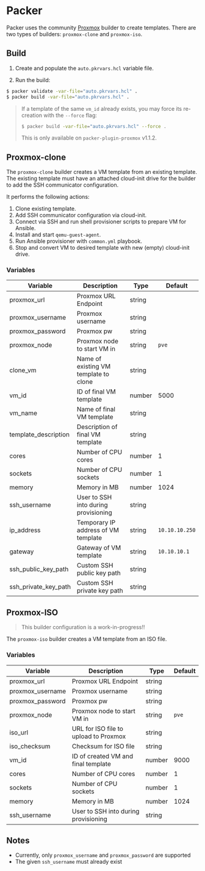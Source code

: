 # Packer

Packer uses the community [Proxmox](https://www.packer.io/plugins/builders/proxmox)
builder to create templates. There are two types of builders: `proxmox-clone`
and `proxmox-iso`.

## Build

1. Create and populate the `auto.pkrvars.hcl` variable file.

2. Run the build:

```bash
$ packer validate -var-file="auto.pkrvars.hcl" .
$ packer build -var-file="auto.pkrvars.hcl" .
```

>If a template of the same `vm_id` already exists, you may force its re-creation
>with the `--force` flag:
>
>~~~bash
>$ packer build -var-file="auto.pkrvars.hcl" --force .
>~~~
>
>This is only available on `packer-plugin-proxmox` v1.1.2.

## Proxmox-clone

The `proxmox-clone` builder creates a VM template from an existing template. The
existing template must have an attached cloud-init drive for the builder to
add the SSH communicator configuration.

It performs the following actions:
1. Clone existing template.
2. Add SSH communicator configuration via cloud-init.
3. Connect via SSH and run shell provisioner scripts to prepare VM for Ansible.
4. Install and start `qemu-guest-agent`.
5. Run Ansible provisioner with `common.yml` playbook.
6. Stop and convert VM to desired template with new (empty) cloud-init drive.

### Variables

| Variable              | Description                           | Type   | Default |
| ----------------      | ------------------------------------- | ------ | ------- |
| proxmox_url           | Proxmox URL Endpoint                  | string |         |
| proxmox_username      | Proxmox username                      | string |         |
| proxmox_password      | Proxmox pw                            | string |         |
| proxmox_node          | Proxmox node to start VM in           | string | `pve`   |
| clone_vm              | Name of existing VM template to clone | string |         |
| vm_id                 | ID of final VM template               | number | 5000    |
| vm_name               | Name of final VM template             | string |         |
| template_description  | Description of final VM template      | string |         |
| cores                 | Number of CPU cores                   | number | 1       |
| sockets               | Number of CPU sockets                 | number | 1       |
| memory                | Memory in MB                          | number | 1024    |
| ssh_username          | User to SSH into during provisioning  | string |         |
| ip_address            | Temporary IP address of VM template   | string | `10.10.10.250` |
| gateway               | Gateway of VM template                | string | `10.10.10.1` |
| ssh_public_key_path   | Custom SSH public key path            | string |         |
| ssh_private_key_path  | Custom SSH private key path           | string |         |

## Proxmox-ISO

>This builder configuration is a work-in-progress!!

The `proxmox-iso` builder creates a VM template from an ISO file.

### Variables

| Variable         | Description                           | Type   | Default |
| ---------------- | ------------------------------------- | ------ | ------- |
| proxmox_url      | Proxmox URL Endpoint                  | string |         |
| proxmox_username | Proxmox username                      | string |         |
| proxmox_password | Proxmox pw                            | string |         |
| proxmox_node     | Proxmox node to start VM in           | string | `pve`   |
| iso_url          | URL for ISO file to upload to Proxmox | string |         |
| iso_checksum     | Checksum for ISO file                 | string |         |
| vm_id            | ID of created VM and final template   | number | 9000    |
| cores            | Number of CPU cores                   | number | 1       |
| sockets          | Number of CPU sockets                 | number | 1       |
| memory           | Memory in MB                          | number | 1024    |
| ssh_username     | User to SSH into during provisioning  | string |         |

## Notes
- Currently, only `proxmox_username` and `proxmox_password` are supported
- The given `ssh_username` must already exist
